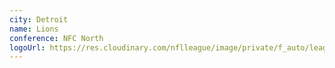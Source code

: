 ```yaml
---
city: Detroit
name: Lions
conference: NFC North
logoUrl: https://res.cloudinary.com/nflleague/image/private/f_auto/league/t0p7m5cjdjy18rnzzqbx
---
```

